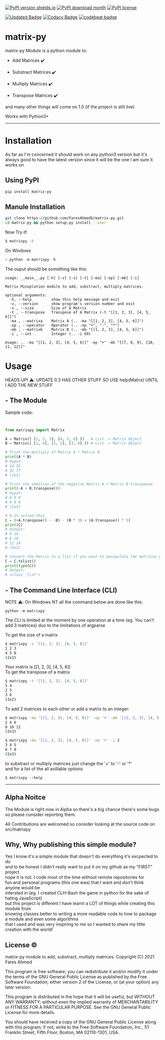 [![PyPI version shields.io](https://img.shields.io/pypi/v/matrix-py.svg)](https://pypi.python.org/pypi/matrix-py/)
[![PyPI download month](https://img.shields.io/pypi/dm/matrix-py.svg)](https://pypi.python.org/pypi/matrix-py/)
[![PyPI license](https://img.shields.io/pypi/l/matrix-py.svg)](https://pypi.python.org/pypi/matrix-py/)

[![Updated Badge](https://badges.pufler.dev/updated/FaresAhmedb/matrix-py)](https://badges.pufler.dev)
[![Codacy Badge](https://app.codacy.com/project/badge/Grade/480bf6060f5a49938991f62a368f8859)](https://www.codacy.com/gh/FaresAhmedb/matrix-py/dashboard?utm_source=github.com&amp;utm_medium=referral&amp;utm_content=FaresAhmedb/matrix-py&amp;utm_campaign=Badge_Grade)
[![codebeat badge](https://codebeat.co/badges/b51ca73f-6ba1-443f-ae4d-fd9f541176b2)](https://codebeat.co/projects/github-com-faresahmedb-matrix-py-main)

# matrix-py
matrix-py Module is a python module to:

  - Add Matrices :heavy_check_mark:

  - Substract Matrices :heavy_check_mark:

  - Multiply Matrices :heavy_check_mark:

  - Transpose Matrices :heavy_check_mark:

and many other things will come on 1.0 (if the project is still live)

Works with Python3+ 

---

# Installation
As far as I'm concerned it should work on any python3 version but it's always good to have the latest version since it will be the one I am sure it works on

## Using PyPI
```bash
pip install matrix-py
```

## Manule Installation
```bash
git clone https://github.com/FaresAhmedb/matrix-py.git
cd matrix-py && python setup.py install --user
```

Now Try it! 
```bash
$ matrixpy -h
```
On Windows
```powershell
> python -m matrixpy -h
```

The ouput should be something like this:
```
usage: __main__.py [-h] [-v] [-s] [-t] [-ma] [-op] [-mb] [-i]

Matrix Minuplation module to add, substract, multiply matrices.

optional arguments:
  -h, --help         show this help message and exit
  -v, --version      show program's version number and exit
  -s , --size        Size of A Matrix
  -t , --transpose   Transpose of A Matrix (-t "[[1, 2, 3], [4, 5, 6]]")
  -ma , --matrixa    Matrix A (.. -ma "[[1, 2, 3], [4, 5, 6]]")
  -op , --operator   Operator (.. -op "+", "-", "*")
  -mb , --matrixb    Matrix B (.. -mb "[[1, 2, 3], [4, 5, 6]]")
  -i , --int         Integer (.. -i 69)

Usage: .. -ma "[[1, 2, 3], [4, 5, 6]]" -op "+" -mb "[[7, 8, 9], [10, 11, 12]]"
```

# Usage
HEADS UP! :warning:: UPDATE 0.3 HAS OTHER STUFF SO USE help(Matrix) UNTIL I ADD THE NEW STUFF
## - The Module
Sample code:
```python


from matrixpy import Matrix

A = Matrix([ [1, 2, 3], [4, 5, 6] ])   # List -> Matrix Object
B = Matrix([ [1, 4], [2, 5], [3, 6] ]) # List -> Matrix Object

# Print the multiply of Matrix A * Matrix B
print(A * B)
# Ouput:
# 14 32
# 32 77
# (2x2)

# Print the addition of the negative Matrix A + Matrix B transposed
print(-A + B.transpose()) 
# Ouput:
# 0 0 0
# 0 0 0
# (2x3)

# 0.1% solved this
C = (+A.transpose() - -B) - (B * 3) + (A.transpose() * 5)
print(C)
# Output:
# 4 16
# 8 20
# 12 24
# (3x2)

# Convert the Matrix to a list if you want to manipulate the matrices yourself
C = C.tolist()
print(type(C))
# Output:
# <class 'list'>
```

## - The Command Line Interface (CLI)
NOTE :warning:: On Windows NT all the command  below are done like this:
```
python -m matrixpy
```

The CLI is limited at the moment by one  operation at a time (eg. You can't add 3 matrices) duo to the limitations of argparse 

To get the size of a matrix
```bash
$ matrixpy -s '[[1, 2, 3], [4, 5, 6]]'
1 2 3
4 5 6
(2x3)
```
Your matrix is [[1, 2, 3], [4, 5, 6]] \
To get the transpose of a matrix
```bash
$ matrixpy -t '[[1, 2, 3], [4, 5, 6]]'
1 4
2 5
3 6
(3x2)
```
To add 2 matrices to each other or add a matrix to an integer:
```bash
$ matrixpy -ma '[[1, 2, 3], [4, 5, 6]]' -op '+' -mb '[[1, 2, 3], [4, 5, 6]]'
2 4 6
8 10 12
(2x3)

$ matrixpy -ma '[[1, 2, 3], [4, 5, 6]]' -op '+' -i 2
3 4 5
6 7 8
(2x3)
```
to substract or multiply matrices just change the '+' to '-' or '*' \
and for a list of the all avillable options
```
$ matrixpy --help
```
---

## Alpha Noitce
The Module is right now in Alpha so there's a big chance there's
some bugs so please consider reporting them.

All Contributions are welcomed so consider looking at the source
code on src/matrixpy

## Why, Why publishing this simple module?
Yes I know it's a simple module that doesn't do everything it's excpected to do \
and to be honest I didn't really want to put it on my github as my "FIRST" project \
nope it is not. I code most of the time without remote repositories for \
fun and personal programs (this one was) that I want and don't think anyone would be \
intersted in (eg. I created CLH-Bash the game in python for the sake of hating JavaScript) \
but this project is different I have learnt a LOT of things while creating this module from \
knowing classes better to writing a more readable code to how to package a module and even some algorithms \
that I used and was very inspiring to me so I wanted to share my little creation with the world!

## License &copy;
matrix-py module to add, substract, multiply matrices.
Copyright (C) 2021 Fares Ahmed

This program is free software; you can redistribute it and/or
modify it under the terms of the GNU General Public License
as published by the Free Software Foundation; either version 2
of the License, or (at your option) any later version.

This program is distributed in the hope that it will be useful,
but WITHOUT ANY WARRANTY; without even the implied warranty of
MERCHANTABILITY or FITNESS FOR A PARTICULAR PURPOSE.  See the
GNU General Public License for more details.

You should have received a copy of the GNU General Public License
along with this program; if not, write to the Free Software
Foundation, Inc., 51 Franklin Street, Fifth Floor, Boston, MA  02110-1301, USA.

